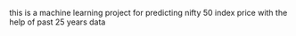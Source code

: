  this is a machine learning project for predicting nifty 50 index price with the help of past 25 years data
